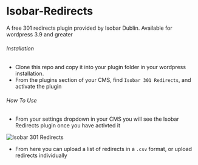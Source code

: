 # Isobar-Redirects
A free 301 redirects plugin provided by Isobar Dublin. Available for wordpress 3.9 and greater

###### Installation

- Clone this repo and copy it into your plugin folder in your wordpress installation.
- From the plugins section of your CMS, find `Isobar 301 Redirects`, and activate the plugin

###### How To Use
- From your settings dropdown in your CMS you will see the Isobar Redirects plugin once you have activted it

![Isobar 301 Redirects](https://i.gyazo.com/af91e74ad8846fcd2abb4c7e62ea4e25.png)

- From here you can upload a list of redirects in a `.csv` format, or upload redirects individually
